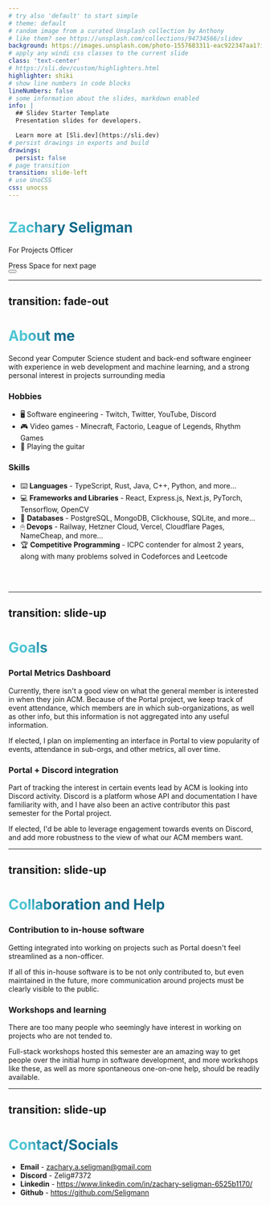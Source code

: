 ```yaml
---
# try also 'default' to start simple
# theme: default 
# random image from a curated Unsplash collection by Anthony
# like them? see https://unsplash.com/collections/94734566/slidev
background: https://images.unsplash.com/photo-1557683311-eac922347aa1?ixlib=rb-4.0.3&ixid=MnwxMjA3fDB8MHxwaG90by1wYWdlfHx8fGVufDB8fHx8&auto=format&fit=crop&w=2029&q=80
# apply any windi css classes to the current slide
class: 'text-center'
# https://sli.dev/custom/highlighters.html
highlighter: shiki
# show line numbers in code blocks
lineNumbers: false
# some information about the slides, markdown enabled
info: |
  ## Slidev Starter Template
  Presentation slides for developers.

  Learn more at [Sli.dev](https://sli.dev)
# persist drawings in exports and build
drawings:
  persist: false
# page transition
transition: slide-left
# use UnoCSS
css: unocss
---
```


# Zachary Seligman

For Projects Officer

<div class="pt-12">
  <span @click="$slidev.nav.next" class="px-2 py-1 rounded cursor-pointer" hover="bg-white bg-opacity-10">
    Press Space for next page <carbon:arrow-right class="inline"/>
  </span>
</div>

<div class="abs-br m-6 flex gap-2">
  <button @click="$slidev.nav.openInEditor()" title="Open in Editor" class="text-xl slidev-icon-btn opacity-50 !border-none !hover:text-white">
    <carbon:edit />
  </button>
  <a href="https://github.com/slidevjs/slidev" target="_blank" alt="GitHub"
    class="text-xl slidev-icon-btn opacity-50 !border-none !hover:text-white">
    <carbon-logo-github />
  </a>
</div>

<!--
The last comment block of each slide will be treated as slide notes. It will be visible and editable in Presenter Mode along with the slide. [Read more in the docs](https://sli.dev/guide/syntax.html#notes)
-->

---
transition: fade-out
---

# About me

Second year Computer Science student and back-end software engineer with experience in web development 
and machine learning, and a strong personal interest in projects surrounding media

### Hobbies 

- 🖥️ Software engineering - Twitch, Twitter, YouTube, Discord
- 🎮 Video games - Minecraft, Factorio, League of Legends, Rhythm Games
- 🎸 Playing the guitar

### Skills

- ⌨️ **Languages** - TypeScript, Rust, Java, C++, Python, and more...
- 💻 **Frameworks and Libraries** - React, Express.js, Next.js, PyTorch, Tensorflow, OpenCV
- 💽 **Databases** - PostgreSQL, MongoDB, Clickhouse, SQLite, and more...
- 🖱 **Devops** - Railway, Hetzner Cloud, Vercel, Cloudflare Pages, NameCheap, and more...
- 🏆 **Competitive Programming** - ICPC contender for almost 2 years, along with many problems solved in Codeforces and Leetcode

<br>
<br>

<!--
You can have `style` tag in markdown to override the style for the current page.
Learn more: https://sli.dev/guide/syntax#embedded-styles
-->

<style>
h1 {
  background-color: #2B90B6;
  background-image: linear-gradient(45deg, #4EC5D4 10%, #146b8c 20%);
  background-size: 100%;
  -webkit-background-clip: text;
  -moz-background-clip: text;
  -webkit-text-fill-color: transparent;
  -moz-text-fill-color: transparent;
}
</style>

<!--
Here is another comment.
-->

---
transition: slide-up
---

# Goals 

### Portal Metrics Dashboard
Currently, there isn't a good view on what the general member is interested in when they join ACM.
Because of the Portal project, we keep track of event attendance, which members are in which sub-organizations, as well
as other info, but this information is not aggregated into any useful information.

If elected, I plan on implementing an interface in Portal to view popularity of events, attendance in sub-orgs, and other
metrics, all over time.

### Portal + Discord integration

Part of tracking the interest in certain events lead by ACM is looking into Discord activity. Discord is a platform
whose API and documentation I have familiarity with, and I have also been an active contributor this past semester for
the Portal project.

If elected, I'd be able to leverage engagement towards events on Discord, and add more robustness to the view of what
our ACM members want.

<style>
h1 {
  background-color: #2B90B6;
  background-image: linear-gradient(45deg, #4EC5D4 10%, #146b8c 20%);
  background-size: 100%;
  -webkit-background-clip: text;
  -moz-background-clip: text;
  -webkit-text-fill-color: transparent;
  -moz-text-fill-color: transparent;
}
</style>
---
transition: slide-up
---

# Collaboration and Help

### Contribution to in-house software
Getting integrated into working on projects such as Portal doesn't feel streamlined as a non-officer.

If all of this in-house software is to be not only contributed to, but even maintained in the future, more communication
around projects must be clearly visible to the public.

### Workshops and learning
There are too many people who seemingly have interest in working on projects who are not tended to. 

Full-stack workshops hosted this semester are an amazing way to get people over the initial hump in software development,
and more workshops like these, as well as more spontaneous one-on-one help, should be readily available.


<style>
h1 {
  background-color: #2B90B6;
  background-image: linear-gradient(45deg, #4EC5D4 10%, #146b8c 20%);
  background-size: 100%;
  -webkit-background-clip: text;
  -moz-background-clip: text;
  -webkit-text-fill-color: transparent;
  -moz-text-fill-color: transparent;
}
</style>
---
transition: slide-up
---

# Contact/Socials

- **Email** - zachary.a.seligman@gmail.com
- **Discord** - Zelig#7372
- **Linkedin** - https://www.linkedin.com/in/zachary-seligman-6525b1170/
- **Github** - https://github.com/Seligmann

<style>
h1 {
  background-color: #2B90B6;
  background-image: linear-gradient(45deg, #4EC5D4 10%, #146b8c 20%);
  background-size: 100%;
  -webkit-background-clip: text;
  -moz-background-clip: text;
  -webkit-text-fill-color: transparent;
  -moz-text-fill-color: transparent;
}
</style>
